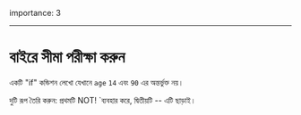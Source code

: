 importance: 3

---

# বাইরে সীমা পরীক্ষা করুন 

একটি "if" কন্ডিশন লেখো যেখানে `age` `14` এবং `90` এর অন্তর্ভুক্ত নয়। 

দুটি রূপ তৈরি করুন: প্রথমটি NOT! `ব্যবহার করে, দ্বিতীয়টি -- এটি ছাড়াই।
